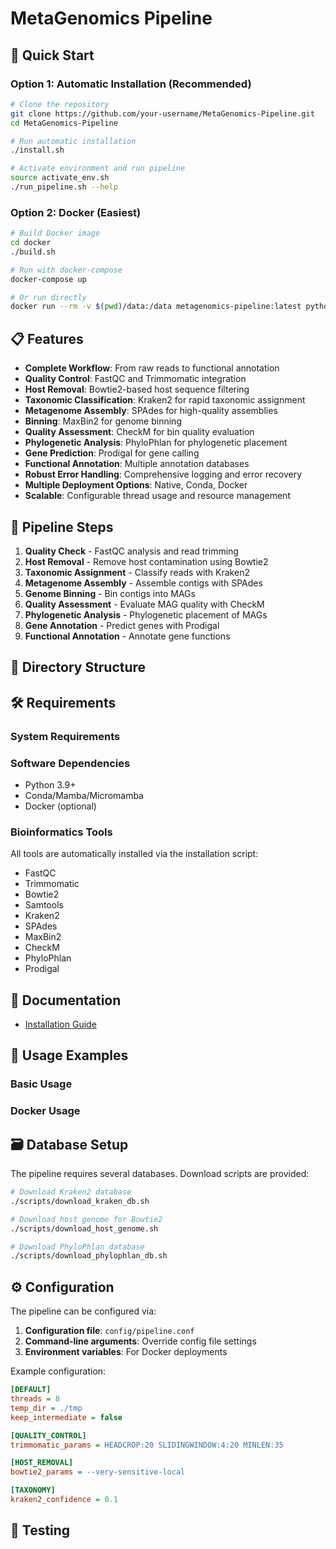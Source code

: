 # MetaGenomics Pipeline


## 🚀 Quick Start

### Option 1: Automatic Installation (Recommended)

```bash
# Clone the repository
git clone https://github.com/your-username/MetaGenomics-Pipeline.git
cd MetaGenomics-Pipeline

# Run automatic installation
./install.sh

# Activate environment and run pipeline
source activate_env.sh
./run_pipeline.sh --help
```

### Option 2: Docker (Easiest)

```bash
# Build Docker image
cd docker
./build.sh

# Run with docker-compose
docker-compose up

# Or run directly
docker run --rm -v $(pwd)/data:/data metagenomics-pipeline:latest python3 /app/metapipeline_improved.py --help
```

## 📋 Features

- **Complete Workflow**: From raw reads to functional annotation
- **Quality Control**: FastQC and Trimmomatic integration
- **Host Removal**: Bowtie2-based host sequence filtering
- **Taxonomic Classification**: Kraken2 for rapid taxonomic assignment
- **Metagenome Assembly**: SPAdes for high-quality assemblies
- **Binning**: MaxBin2 for genome binning
- **Quality Assessment**: CheckM for bin quality evaluation
- **Phylogenetic Analysis**: PhyloPhlan for phylogenetic placement
- **Gene Prediction**: Prodigal for gene calling
- **Functional Annotation**: Multiple annotation databases
- **Robust Error Handling**: Comprehensive logging and error recovery
- **Multiple Deployment Options**: Native, Conda, Docker
- **Scalable**: Configurable thread usage and resource management

## 🔧 Pipeline Steps

1. **Quality Check** - FastQC analysis and read trimming
2. **Host Removal** - Remove host contamination using Bowtie2
3. **Taxonomic Assignment** - Classify reads with Kraken2
4. **Metagenome Assembly** - Assemble contigs with SPAdes
5. **Genome Binning** - Bin contigs into MAGs
6. **Quality Assessment** - Evaluate MAG quality with CheckM
7. **Phylogenetic Analysis** - Phylogenetic placement of MAGs
8. **Gene Annotation** - Predict genes with Prodigal
9. **Functional Annotation** - Annotate gene functions

## 📁 Directory Structure


## 🛠️ Requirements

### System Requirements


### Software Dependencies
- Python 3.9+
- Conda/Mamba/Micromamba
- Docker (optional)

### Bioinformatics Tools
All tools are automatically installed via the installation script:
- FastQC
- Trimmomatic
- Bowtie2
- Samtools
- Kraken2
- SPAdes
- MaxBin2
- CheckM
- PhyloPhlan
- Prodigal

## 📖 Documentation

- [Installation Guide](docs/installation.md)

## 🎯 Usage Examples

### Basic Usage


### Docker Usage


## 🗃️ Database Setup

The pipeline requires several databases. Download scripts are provided:

```bash
# Download Kraken2 database
./scripts/download_kraken_db.sh

# Download host genome for Bowtie2
./scripts/download_host_genome.sh

# Download PhyloPhlan database
./scripts/download_phylophlan_db.sh
```

## ⚙️ Configuration

The pipeline can be configured via:

1. **Configuration file**: `config/pipeline.conf`
2. **Command-line arguments**: Override config file settings
3. **Environment variables**: For Docker deployments

Example configuration:

```ini
[DEFAULT]
threads = 8
temp_dir = ./tmp
keep_intermediate = false

[QUALITY_CONTROL]
trimmomatic_params = HEADCROP:20 SLIDINGWINDOW:4:20 MINLEN:35

[HOST_REMOVAL]
bowtie2_params = --very-sensitive-local

[TAXONOMY]
kraken2_confidence = 0.1
```

## 🧪 Testing


